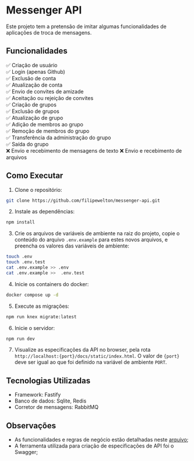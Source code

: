 # Messenger API

Este projeto tem a pretensão de imitar algumas funcionalidades de aplicações de troca de mensagens.

## Funcionalidades

✅ Criação de usuário<br>
✅ Login (apenas Github)<br>
✅ Exclusão de conta<br>
✅ Atualização de conta<br>
✅ Envio de convites de amizade<br>
✅ Aceitação ou rejeição de convites<br>
✅ Criação de grupos<br>
✅ Exclusão de grupos<br>
✅ Atualização de grupo<br>
✅ Adição de membros ao grupo<br>
✅ Remoção de membros do grupo<br>
✅ Transferência da administração do grupo<br>
✅ Saída do grupo<br>
❌ Envio e recebimento de mensagens de texto
❌ Envio e recebimento de arquivos

## Como Executar

1. Clone o repositório:
```bash
git clone https://github.com/filipewelton/messenger-api.git
```

2. Instale as dependências:
```bash
npm install
```

3. Crie os arquivos de variáveis de ambiente na raiz do projeto, copie o conteúdo do
arquivo `.env.example` para estes novos arquivos, e preencha os valores das variáveis de
ambiente:
```bash
touch .env
touch .env.test
cat .env.example >> .env
cat .env.example >>  .env.test
```

4. Inicie os containers do docker:
```bash
docker compose up -d
```

5. Execute as migrações:
```bash
npm run knex migrate:latest
```

6. Inicie o servidor:
```bash
npm run dev
```

7. Visualize as especificações da API no browser, pela rota
`http://localhost:{port}/docs/static/index.html`. O valor de `{port}` deve ser igual ao
que foi definido na variável de ambiente `PORT`.

## Tecnologias Utilizadas

- Framework: Fastify
- Banco de dados: Sqlite, Redis
- Corretor de mensagens: RabbitMQ

## Observações

- As funcionalidades e regras de negócio estão detalhadas neste [arquivo](https://github.com/filipewelton/messenger-api/blob/main/docs/requirements.md);
- A ferramenta utilizada para criação de especificações de API foi o Swagger;

